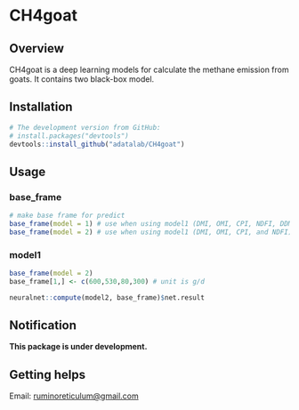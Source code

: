 # CH4goat

## Overview
CH4goat is a deep learning models for calculate the methane emission from goats. It contains two black-box model.

## Installation  
``` r
# The development version from GitHub:
# install.packages("devtools")
devtools::install_github("adatalab/CH4goat")
```

## Usage
### base_frame
``` r
# make base frame for predict
base_frame(model = 1) # use when using model1 (DMI, OMI, CPI, NDFI, DDMI, DOMI, DCPI, and DNDFI)
base_frame(model = 2) # use when using model1 (DMI, OMI, CPI, and NDFI)
```

### model1
``` r
base_frame(model = 2)
base_frame[1,] <- c(600,530,80,300) # unit is g/d

neuralnet::compute(model2, base_frame)$net.result
```

## Notification
**This package is under development.**


## Getting helps
Email: ruminoreticulum@gmail.com

